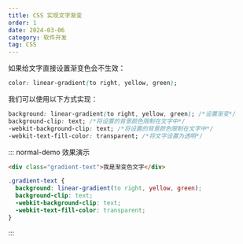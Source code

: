 ```yaml
---
title: CSS 实现文字渐变
order: 1
date: 2024-03-06
category: 软件开发
tag: CSS
---
```


如果给文字直接设置渐变色会不生效：

```css
color: linear-gradient(to right, yellow, green);
```

我们可以使用以下方式实现：

```css
background: linear-gradient(to right, yellow, green); /*设置渐变*/
background-clip: text; /*将设置的背景颜色限制在文字中*/
-webkit-background-clip: text; /*将设置的背景颜色限制在文字中*/
-webkit-text-fill-color: transparent; /*将文字设置为透明*/
```

::: normal-demo 效果演示

```html
<div class="gradient-text">我是渐变色文字</div>
```

```css
.gradient-text {
  background: linear-gradient(to right, yellow, green);
  background-clip: text;
  -webkit-background-clip: text;
  -webkit-text-fill-color: transparent;
}
```

:::